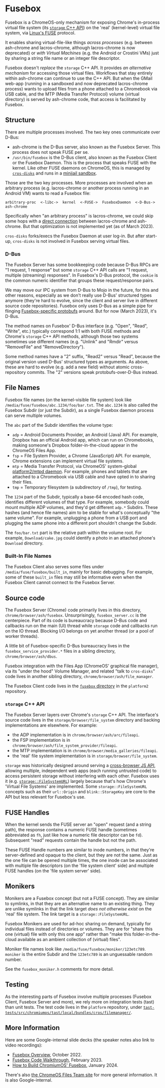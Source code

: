 # Fusebox

Fusebox is a ChromeOS-only mechanism for exposing Chrome's in-process virtual
file system (its [`storage` C++
API](https://source.chromium.org/chromium/chromium/src/+/main:storage/browser/file_system/))
on the 'real' (kernel-level) virtual file system, via [Linux's
FUSE](https://www.kernel.org/doc/html/latest/filesystems/fuse.html) protocol.

It enables sharing virtual-file-like things *across processes* (e.g. between
ash-chrome and lacros-chrome, although lacros-chrome is now deprecated) or
*with Virtual Machines* (e.g. the Android or Crostini VMs) just by sharing a
string file name or an integer file descriptor.

Fusebox doesn't *replace* the `storage` C++ API. It provides *an alternative
mechanism* for accessing those virtual files. Workflows that stay entirely
within ash-chrome can continue to use the C++ API. But when the GMail web-app
(running in a sandboxed and now deprecated lacros-chrome process) wants to
upload files from a phone attached to a Chromebook via USB cable, and the MTP
(Media Transfer Protocol) volume (virtual directory) is served by ash-chrome
code, that access is facilitated by Fusebox.


## Structure

There are multiple processes involved. The two key ones communicate over D-Bus:

- ash-chrome is the D-Bus server, also known as the Fusebox Server. This
  process does not speak FUSE per se.
- `/usr/bin/fusebox` is the D-Bus client, also known as the Fusebox Client or
  the Fusebox Daemon. This is the process that speaks FUSE with the kernel.
  Like other FUSE daemons on ChromeOS, this is managed by
  [`cros-disks`](https://source.chromium.org/chromiumos/chromiumos/codesearch/+/main:src/platform2/cros-disks/)
  and runs in a [minijail
  sandbox](https://source.chromium.org/chromiumos/chromiumos/codesearch/+/main:src/platform2/cros-disks/seccomp_policy).

Those are the two key processes. More processes are involved when an arbitrary
process (e.g. lacros-chrome or another process running in an Android VM) wants
to read a Fusebox file:

```
arbitrary-proc  <-libc->  kernel  <-FUSE->  FuseboxDaemon  <-D-Bus->  ash-chrome
```

Specifically when "an arbitrary process" is lacros-chrome, we could skip some
hops with a [direct
connection](https://chromium.googlesource.com/chromium/src.git/+/main/chromeos/crosapi)
between lacros-chrome and ash-chrome. But that optimization is not implemented
yet (as of March 2023).

`cros-disks` forks/execs the Fusebox Daemon at user log-in. But after start-up,
`cros-disks` is not involved in Fusebox serving virtual files.


### D-Bus

The Fusebox Server has some bookkeeping code because D-Bus RPCs are "1 request,
1 response" but some `storage` C++ API calls are "1 request, multiple
(streaming) responses". In Fusebox's D-Bus protocol, the `cookie` is the common
numeric identifier that groups these request/response pairs.

We may move our IPC system from D-Bus to Mojo in the future, for this and other
reasons, especially as we don't really use D-Bus' structured types anymore
(they're hard to evolve, since the client and server live in different source
code repositories). Fusebox only uses D-Bus as a simple pipe for flinging
[Fusebox-specific
protobufs](https://source.chromium.org/chromiumos/chromiumos/codesearch/+/main:src/platform2/system_api/dbus/fusebox/fusebox.proto)
around. But for now (March 2023), it's D-Bus.

The method names on Fusebox' D-Bus interface (e.g. "Open", "Read", "Write",
etc.) typically correspond 1:1 with both FUSE methods and Chrome's `storage`
C++ API methods, although those two systems sometimes use different names (e.g.
"Unlink" and "Rmdir" versus "RemoveFile" and "RemoveDirectory").

Some method names have a "2" suffix, "Read2" versus "Read", because the
original version used D-Bus' structured types as arguments. As above, these are
hard to evolve (e.g. add a new field) without atomic cross-repository commits.
The "2" versions speak protobufs-over-D-Bus instead.


## File Names

Fusebox file names (on the kernel-visible file system) look like
`/media/fuse/fusebox/abc.1234/foo/bar.txt`. The `abc.1234` is also called the
Fusebox Subdir (or just the Subdir), as a single Fusebox daemon process can
serve multiple volumes.

The `abc` part of the Subdir identifies the volume type:

- `adp` = Android Documents Provider, an Android (Java) API. For example,
  Dropbox has an official Android app, which can run on Chromebooks, making
  someone's Dropbox folder-in-the-cloud appear in the ChromeOS Files App.
- `fsp` = File System Provider, a Chrome (JavaScript) API. For example, Chrome
  extensions can implement virtual file systems.
- `mtp` = Media Transfer Protocol, via ChromeOS' system-global [platform2/mtpd
  daemon](https://source.chromium.org/chromiumos/chromiumos/codesearch/+/main:src/platform2/mtpd).
  For example, phones and tablets that are attached to a Chromebook via USB
  cable and have opted in to sharing their files.
- `tmp` = Temporary filesystem (a subdirectory of `/tmp`), for testing.

The `1234` part of the Subdir, typically a base-64 encoded hash code,
identifies different volumes of that type. For example, somebody could mount
multiple ADP volumes, and they'd get different `adp.*` Subdirs. These hashes
(and hence file names) aim to be stable for what's conceptually "the same
volume". For example, unplugging a phone from a USB port and plugging the same
phone into a different port shouldn't change the Subdir.

The `foo/bar.txt` part is the relative path within the volume root. For
example, `Download/cake.jpg` could identify a photo in an attached phone's
`Download` directory.


### Built-In File Names

The Fusebox Client also serves some files under `/media/fuse/fusebox/built_in`,
mainly for basic debugging. For example, some of these `built_in` files may
still be informative even when the Fusebox Client cannot connect to the Fusebox
Server.


## Source code

The Fusebox Server (Chrome) code primarily lives in this directory,
`chrome/browser/ash/fusebox`. Unsurprisingly, `fusebox_server.cc` is the
centerpiece. Part of its code is bureaucracy because D-Bus code and callbacks
run on the main (UI) thread while `storage` code and callbacks run on the IO
thread. Blocking I/O belongs on yet another thread (or a pool of worker
threads).

A little bit of Fusebox-specific D-Bus bureaucracy lives in the
`fusebox_service_provider.*` files in a sibling directory,
`chrome/browser/ash/dbus`.

Fusebox integration with the Files App (ChromeOS' graphical file manager), via
its "under the hood" Volume Manager, and related "talk to `cros-disks`" code
lives in another sibling directory, `chrome/browser/ash/file_manager`.

The Fusebox Client code lives in the [`fusebox`
directory](https://source.chromium.org/chromiumos/chromiumos/codesearch/+/main:src/platform2/fusebox/)
in the `platform2` repository.


### `storage` C++ API

The Fusebox Server layers over Chrome's `storage` C++ API. The interface's
source code lives in the `storage/browser/file_system` directory and backing
implementations are elsewhere. For example:

- the ADP implementation is in `chrome/browser/ash/arc/fileapi`.
- the FSP implementation is in `chrome/browser/ash/file_system_provider/fileapi`.
- the MTP implementation is in `chrome/browser/media_galleries/fileapi`.
- the 'real' file system implementation is in `storage/browser/file_system`.

`storage` was historically designed around serving a [cross-browser JS
API](https://developer.mozilla.org/en-US/docs/Web/API/FileSystem), allowing
multiple, independent web apps (each running untrusted code) to access
persistent storage without interfering with each other. Fusebox uses it (e.g.
[`storage::FileSystemURL`](https://source.chromium.org/chromium/chromium/src/+/main:storage/browser/file_system/file_system_url.h))
largely because that's how Chrome's 'Virtual File Systems' are implemented.
Some `storage::FileSystemURL` concepts such as their `url::Origin` and
`blink::StorageKey` are core to the API but less relevant for Fusebox's use.


## FUSE Handles

When the kernel sends the FUSE server an "open" request (and a string path),
the response contains a numeric FUSE handle (sometimes abbreviated as `fh`,
just like how a numeric file descriptor can be `fd`). Subsequent "read"
requests contain the handle but not the path.

These FUSE Handle numbers are similar to inode numbers, in that they're
server-defined and opaque to the client, but they are not the same. Just as the
one file can be opened multiple times, the one inode can be associated with
multiple file descriptors (on the 'file system client' side) and multiple FUSE
handles (on the 'file system server' side).


## Monikers

Monikers are a Fusebox concept (but not a FUSE concept). They are similar to
symlinks, in that they are an alternative name to an existing thing. They are
unlike symlinks in that the link target *does not otherwise exist* on the
'real' file system. The link target is a `storage::FileSystemURL`.

Fusebox Monikers are used for ad-hoc sharing on demand, typically for
individual files instead of directories or volumes. They are for "share this
one (virtual) file with only this one app" rather than "make this
folder-in-the-cloud available as an ambient collection of (virtual) files".

Moniker file names look like `/media/fuse/fusebox/moniker/123etc789`. `moniker`
is the entire Subdir and the `123etc789` is an unguessable random number.

See the `fusebox_moniker.h` comments for more detail.


## Testing

As the interesting parts of Fusebox involve multiple processes (Fusebox Client,
Fusebox Server and more), we rely more on integration tests (tast) than unit
tests. The test code lives in the `platform` repository, under
[`tast-tests/src/chromiumos/tast/local/bundles/cros/filemanager/`](https://source.chromium.org/chromiumos/chromiumos/codesearch/+/main:src/platform/tast-tests/src/chromiumos/tast/local/bundles/cros/filemanager/).


## More Information

Here are some Google-internal slide decks (the speaker notes also link to video
recordings):

- [Fusebox Overview](https://goto.google.com/fusebox-deck-2022), October 2022.
- [Fusebox Code
  Walkthrough](https://goto.google.com/fusebox-code-walkthrough-2023), February
  2023.
- [How to Build ChromiumOS'
  Fusebox](https://goto.google.com/how-to-build-cros-fusebox), January 2024.

There's also [the ChromeOS Files Team site](https://goto.google.com/xf-site)
for more general information. It is also Google-internal.
